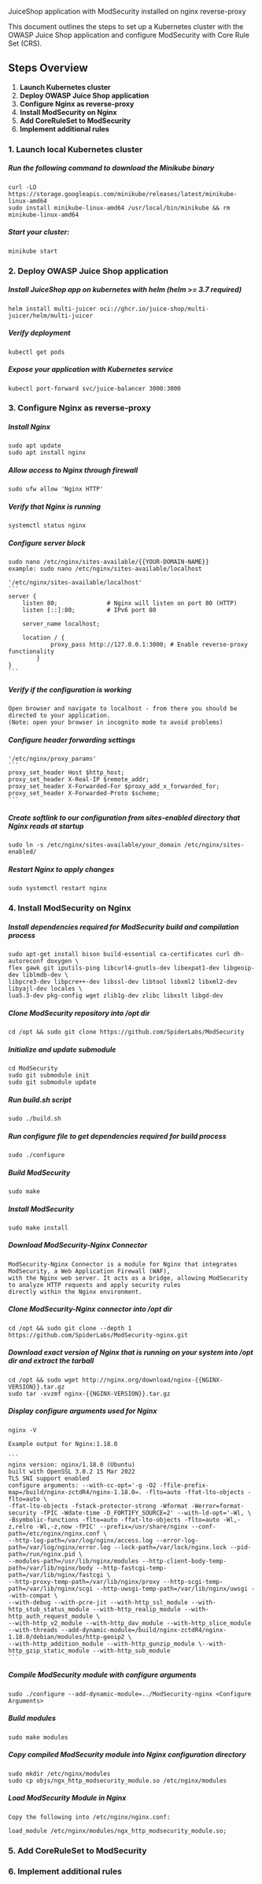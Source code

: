 JuiceShop application with ModSecurity installed on nginx reverse-proxy

This document outlines the steps to set up a Kubernetes cluster with the OWASP Juice Shop application and configure ModSecurity with Core Rule Set (CRS).

## Steps Overview

1. **Launch Kubernetes cluster**
2. **Deploy OWASP Juice Shop application**
3. **Configure Nginx as reverse-proxy**
4. **Install ModSecurity on Nginx**
5. **Add CoreRuleSet to ModSecurity**
6. **Implement additional rules**



### 1. Launch local Kubernetes cluster
##### Run the following command to download the Minikube binary

	curl -LO https://storage.googleapis.com/minikube/releases/latest/minikube-linux-amd64
	sudo install minikube-linux-amd64 /usr/local/bin/minikube && rm minikube-linux-amd64

##### Start your cluster:

	minikube start

### 2. Deploy OWASP Juice Shop application

##### Install JuiceShop app on kubernetes with helm (helm >= 3.7 required)
	
	helm install multi-juicer oci://ghcr.io/juice-shop/multi-juicer/helm/multi-juicer
	
##### Verify deployment
	
	kubectl get pods

##### Expose your application with Kubernetes service

	kubectl port-forward svc/juice-balancer 3000:3000

### 3. Configure Nginx as reverse-proxy

##### Install Nginx	

	sudo apt update
	sudo apt install nginx

##### Allow access to Nginx through firewall

	sudo ufw allow 'Nginx HTTP'

##### Verify that Nginx is running

	systemctl status nginx

##### Configure server block

	sudo nano /etc/nginx/sites-available/{{YOUR-DOMAIN-NAME}}
	example: sudo nano /etc/nginx/sites-available/localhost

	'/etc/nginx/sites-available/localhost'
	```
	server {
        listen 80;              # Nginx will listen on port 80 (HTTP)
        listen [::]:80;         # IPv6 port 80

        server_name localhost;

        location / {
                proxy_pass http://127.0.0.1:3000; # Enable reverse-proxy functionality
        	}
	}
	```

##### Verify if the configuration is working

	Open browser and navigate to localhost - from there you should be directed to your application.
	(Note: open your browser in incognito mode to avoid problems)

##### Configure header forwarding settings

	'/etc/nginx/proxy_params'
	```
	proxy_set_header Host $http_host;
	proxy_set_header X-Real-IP $remote_addr;
	proxy_set_header X-Forwarded-For $proxy_add_x_forwarded_for;
	proxy_set_header X-Forwarded-Proto $scheme;
	```

##### Create softlink to our configuration from sites-enabled directory that Nginx reads at startup

	sudo ln -s /etc/nginx/sites-available/your_domain /etc/nginx/sites-enabled/

##### Restart Nginx to apply changes

	sudo systemctl restart nginx

### 4. Install ModSecurity on Nginx

##### Install dependencies required for ModSecurity build and compilation process

	sudo apt-get install bison build-essential ca-certificates curl dh-autoreconf doxygen \
	flex gawk git iputils-ping libcurl4-gnutls-dev libexpat1-dev libgeoip-dev liblmdb-dev \
  	libpcre3-dev libpcre++-dev libssl-dev libtool libxml2 libxml2-dev libyajl-dev locales \
  	lua5.3-dev pkg-config wget zlib1g-dev zlibc libxslt libgd-dev

##### Clone ModSecurity repository into /opt dir

	cd /opt && sudo git clone https://github.com/SpiderLabs/ModSecurity

##### Initialize and update submodule
	
	cd ModSecurity	
	sudo git submodule init
	sudo git submodule update
	
##### Run build.sh script

	sudo ./build.sh

##### Run configure file to get dependencies required for build process

	sudo ./configure

##### Build ModSecurity

	sudo make
	
##### Install ModSecurity
	
	sudo make install

##### Download ModSecurity-Nginx Connector

	ModSecurity-Nginx Connector is a module for Nginx that integrates ModSecurity, a Web Application Firewall (WAF),
	with the Nginx web server. It acts as a bridge, allowing ModSecurity to analyze HTTP requests and apply security rules
	directly within the Nginx environment.

##### Clone ModSecurity-Nginx connector into /opt dir

	cd /opt && sudo git clone --depth 1 https://github.com/SpiderLabs/ModSecurity-nginx.git

##### Download exact version of Nginx that is running on your system into /opt dir and extract the tarball

	cd /opt && sudo wget http://nginx.org/download/nginx-{{NGINX-VERSION}}.tar.gz
	sudo tar -xvzmf nginx-{{NGINX-VERSION}}.tar.gz

##### Display configure arguments used for Nginx

	nginx -V

	Example output for Nginx:1.18.0

	```
	nginx version: nginx/1.18.0 (Ubuntu)
	built with OpenSSL 3.0.2 15 Mar 2022
	TLS SNI support enabled
	configure arguments: --with-cc-opt='-g -O2 -ffile-prefix-map=/build/nginx-zctdR4/nginx-1.18.0=. -flto=auto -ffat-lto-objects -flto=auto \
	-ffat-lto-objects -fstack-protector-strong -Wformat -Werror=format-security -fPIC -Wdate-time -D_FORTIFY_SOURCE=2' --with-ld-opt='-Wl, \
	-Bsymbolic-functions -flto=auto -ffat-lto-objects -flto=auto -Wl,-z,relro -Wl,-z,now -fPIC' --prefix=/usr/share/nginx --conf-path=/etc/nginx/nginx.conf \
	--http-log-path=/var/log/nginx/access.log --error-log-path=/var/log/nginx/error.log --lock-path=/var/lock/nginx.lock --pid-path=/run/nginx.pid \
	--modules-path=/usr/lib/nginx/modules --http-client-body-temp-path=/var/lib/nginx/body --http-fastcgi-temp-path=/var/lib/nginx/fastcgi \
	--http-proxy-temp-path=/var/lib/nginx/proxy --http-scgi-temp-path=/var/lib/nginx/scgi --http-uwsgi-temp-path=/var/lib/nginx/uwsgi --with-compat \
  	--with-debug --with-pcre-jit --with-http_ssl_module --with-http_stub_status_module --with-http_realip_module --with-http_auth_request_module \
	--with-http_v2_module --with-http_dav_module --with-http_slice_module --with-threads --add-dynamic-module=/build/nginx-zctdR4/nginx-1.18.0/debian/modules/http-geoip2 \
	--with-http_addition_module --with-http_gunzip_module \--with-http_gzip_static_module --with-http_sub_module
	```

##### Compile ModSecurity module with configure arguments
		
	sudo ./configure --add-dynamic-module=../ModSecurity-nginx <Configure Arguments>

##### Build modules

	sudo make modules

##### Copy compiled ModSecurity module into Nginx configuration directory

	sudo mkdir /etc/nginx/modules
	sudo cp objs/ngx_http_modsecurity_module.so /etc/nginx/modules

##### Load ModSecurity Module in Nginx
	Copy the following into /etc/nginx/nginx.conf:

	load_module /etc/nginx/modules/ngx_http_modsecurity_module.so;

### 5. Add CoreRuleSet to ModSecurity

### 6. Implement additional rules
